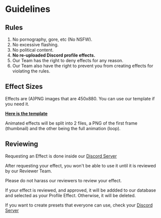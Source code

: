 # Guidelines

## Rules

1. No pornography, gore, etc (No NSFW).
2. No excessive flashing.
3. No political content.
5. **No re-uploaded Discord profile effects.** 
6. Our Team has the right to deny effects for any reason.
7. Our Team also have the right to prevent you from creating effects for violating the rules.

## Effect Sizes

Effects are (A)PNG images that are 450x880. You can use our template if you need it.

**[Here is the template](template)**

Animated effects will be split into 2 files, a PNG of the first frame (thumbnail) and the other being the full animation (loop).

## Reviewing

Requesting an Effect is done inside our [Discord Server](server)

After requesting your effect, you won't be able to use it until it is reviewed by our Reviewer Team.

Please do not harass our reviewers to review your effect.

If your effect is reviewed, and approved, it will be addded to our database and selected as your Profile Effect. Otherwise, it will be deleted.

If you want to create presets that everyone can use, check your [Discord Server](server)

[server]: https://discord.gg/
[template]: https://raw.githubusercontent.com/CustomEffects/.github/main/assets/template.png
